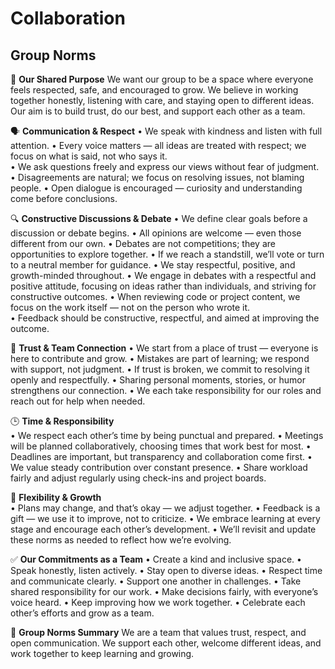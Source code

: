 # Collaboration

## Group Norms

💠 **Our Shared Purpose**
We want our group to be a space where everyone feels respected, safe, and
encouraged to grow. We believe in working together honestly, listening with
care, and staying open to different ideas. Our aim is to build trust, do our
best, and support each other as a team.

🗣️ **Communication & Respect**
• We speak with kindness and listen with full attention.
• Every voice matters — all ideas are treated with respect; we focus on
what is said, not who says it.  
• We ask questions freely and express our views without fear of judgment.
• Disagreements are natural; we focus on resolving issues, not blaming
people.
• Open dialogue is encouraged — curiosity and understanding come before
conclusions.

🔍 **Constructive Discussions & Debate**
• We define clear goals before a discussion or debate begins.
• All opinions are welcome — even those different from our own.
• Debates are not competitions; they are opportunities to explore together.
• If we reach a standstill, we’ll vote or turn to a neutral member for guidance.
• We stay respectful, positive, and growth-minded throughout.
• We engage in debates with a respectful and positive attitude, focusing on
ideas rather than individuals, and striving for constructive outcomes.
• When reviewing code or project content, we focus on the work itself — not
on the person who wrote it.  
• Feedback should be constructive, respectful, and aimed at improving the
outcome.

🤝 **Trust & Team Connection**
• We start from a place of trust — everyone is here to contribute and grow.
• Mistakes are part of learning; we respond with support, not judgment.
• If trust is broken, we commit to resolving it openly and respectfully.
• Sharing personal moments, stories, or humor strengthens our connection.
• We each take responsibility for our roles and reach out for help when
needed.

🕒 **Time & Responsibility**  
• We respect each other’s time by being punctual and prepared.
• Meetings will be planned collaboratively, choosing times that work best
for most.
• Deadlines are important, but transparency and collaboration come first.
• We value steady contribution over constant presence.
• Share workload fairly and adjust regularly using check-ins and project
boards.

🔁 **Flexibility & Growth**  
• Plans may change, and that’s okay — we adjust together.
• Feedback is a gift — we use it to improve, not to criticize.
• We embrace learning at every stage and encourage each other’s
development.
• We’ll revisit and update these norms as needed to reflect how we’re
evolving.

✅ **Our Commitments as a Team**
• Create a kind and inclusive space.
• Speak honestly, listen actively.
• Stay open to diverse ideas.
• Respect time and communicate clearly.
• Support one another in challenges.
• Take shared responsibility for our work.
• Make decisions fairly, with everyone’s voice heard.
• Keep improving how we work together.
• Celebrate each other’s efforts and grow as a team.

📌 **Group Norms Summary**
We are a team that values trust, respect, and open communication. We
support each other, welcome different ideas, and work together to keep
learning and growing.
